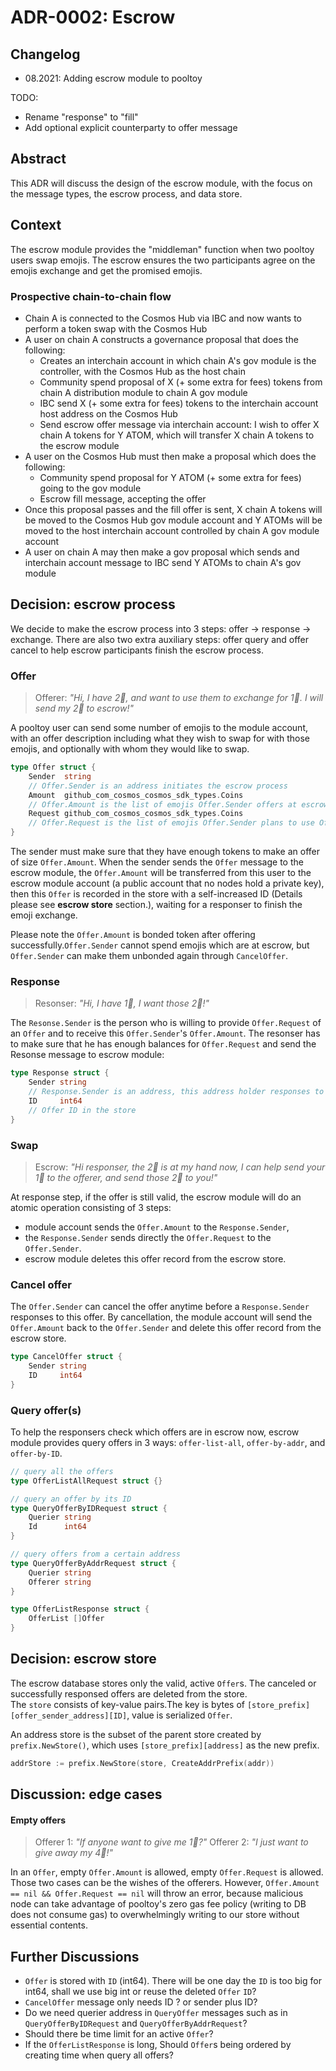 # ADR-0002: Escrow

## Changelog

- 08.2021: Adding escrow module to pooltoy

TODO:
- Rename "response" to "fill"
- Add optional explicit counterparty to offer message

## Abstract

 This ADR will discuss the design of the escrow module, with the focus on the message types, the escrow process, and data store.


## Context

The escrow module provides the "middleman" function when two pooltoy users swap emojis.
The escrow ensures the two participants agree on the emojis exchange and get the promised emojis.

### Prospective chain-to-chain flow

- Chain A is connected to the Cosmos Hub via IBC and now wants to perform a token swap with the Cosmos Hub
- A user on chain A constructs a governance proposal that does the following:
  - Creates an interchain account in which chain A's gov module is the controller, with the Cosmos Hub as the host chain
  - Community spend proposal of X (+ some extra for fees) tokens from chain A distribution module to chain A gov module
  - IBC send X (+ some extra for fees) tokens to the interchain account host address on the Cosmos Hub
  - Send escrow offer message via interchain account: I wish to offer X chain A tokens for Y ATOM, which will transfer X chain A tokens to the escrow module
- A user on the Cosmos Hub must then make a proposal which does the following:
  - Community spend proposal for Y ATOM (+ some extra for fees) going to the gov module
  - Escrow fill message, accepting the offer
- Once this proposal passes and the fill offer is sent, X chain A tokens will be moved to the Cosmos Hub gov module account and Y ATOMs will be moved to the host interchain account controlled by chain A gov module account
- A user on chain A may then make a gov proposal which sends and interchain account message to IBC send Y ATOMs to chain A's gov module


## Decision: escrow process

We decide to make the escrow process into 3 steps: offer &#8594; response &#8594; exchange. There are also two extra auxiliary
steps: offer query and offer cancel to help escrow participants finish the escrow process.  
 
### Offer

> Offerer: *"Hi, I have 2🍎, and want to use them to exchange for 1🍕. I will send my 2🍎 to escrow!"*

A pooltoy user can send some number of emojis to the module account, with an offer description including what they wish to swap for with those emojis, and optionally with whom they would like to swap.


```go
type Offer struct {
	Sender  string  
	// Offer.Sender is an address initiates the escrow process
	Amount  github_com_cosmos_cosmos_sdk_types.Coins 
	// Offer.Amount is the list of emojis Offer.Sender offers at escrow.
	Request github_com_cosmos_cosmos_sdk_types.Coins 
	// Offer.Request is the list of emojis Offer.Sender plans to use Offer.Amount to exchange for.
}

```
The sender must make sure that they have enough tokens to make an offer of size `Offer.Amount`.
When the sender sends the `Offer` message to the escrow module, the `Offer.Amount` will be transferred from this user to the escrow module account (a public account that no nodes hold a private key), then this `Offer` is recorded in the store with a self-increased ID (Details please see **escrow store** section.), waiting for a responser to finish the emoji exchange.

Please note the `Offer.Amount` is bonded token after offering successfully.`Offer.Sender` cannot spend emojis which are at escrow, but `Offer.Sender` can make them unbonded again through `CancelOffer`.


### Response

> Resonser: *"Hi, I have 1🍕, I want those 2🍎!"*

The `Resonse.Sender` is the person who is willing to provide `Offer.Request` of an `Offer` and to receive this `Offer.Sender`'s `Offer.Amount`.
The resonser has to make sure that he has enough balances for `Offer.Request` and send the Resonse message to escrow module:
```go
type Response struct {
	Sender string
	// Response.Sender is an address, this address holder responses to the Offer with ID = Response.ID
	ID     int64
	// Offer ID in the store
}
```


### Swap

> Escrow: *"Hi responser, the 2🍎 is at my hand now, I can help send your 1🍕 to the offerer, and send those 2🍎 to you!"*

At response step, if the offer is still valid, the escrow module will do an atomic operation consisting of 3 steps:
- module account sends the `Offer.Amount` to the `Response.Sender`,
- the `Response.Sender` sends directly the `Offer.Request` to the `Offer.Sender`.
- escrow module deletes this offer record from the escrow store.


### Cancel offer

The `Offer.Sender` can cancel the offer anytime before a  `Response.Sender` responses to this offer. By cancellation, the module account will send the `Offer.Amount` back to the `Offer.Sender` and delete this offer record from the escrow store. 
```go
type CancelOffer struct {
	Sender string
	ID     int64
}
```


### Query offer(s)

To help the responsers check which offers are in escrow now, escrow module provides query offers in 3 ways: `offer-list-all`, `offer-by-addr`, and `offer-by-ID`.

```go
// query all the offers
type OfferListAllRequest struct {}

// query an offer by its ID
type QueryOfferByIDRequest struct {
	Querier string 
	Id      int64  
}

// query offers from a certain address
type QueryOfferByAddrRequest struct {
    Querier string 
    Offerer string
}

type OfferListResponse struct {
    OfferList []Offer
}
```


## Decision: escrow store

The escrow database stores only the valid, active `Offer`s. The canceled or successfully responsed offers are deleted from the store.  
The `store` consists of key-value pairs.The key is bytes of `[store_prefix][offer_sender_address][ID]`, value is serialized `Offer`.

An address store is the subset of the parent store created by `prefix.NewStore()`, which uses `[store_prefix][address]` as the new prefix.
```go
addrStore := prefix.NewStore(store, CreateAddrPrefix(addr))
```


## Discussion: edge cases

#### Empty offers

> Offerer 1: *"If anyone want to give me 1🍕?"*
> Offerer 2: *"I just want to give away my 4🌲!"*

In an `Offer`, empty `Offer.Amount` is allowed, empty `Offer.Request` is allowed. Those two cases can be the wishes of the offerers. However,  `Offer.Amount == nil && Offer.Request == nil` will throw an error, because malicious node can take advantage of pooltoy's zero gas fee policy (writing to DB does not consume gas) to overwhelmingly writing to our store without essential contents.


## Further Discussions

- `Offer` is stored with `ID` (int64). There will be one day the `ID` is too big for int64, shall we use big int or reuse the deleted `Offer` `ID`?
- `CancelOffer` message only needs ID ? or sender plus ID?
- Do we need querier address in `QueryOffer` messages such as in `QueryOfferByIDRequest` and `QueryOfferByAddrRequest`?
- Should there be time limit for an active `Offer`?
- If the `OfferListResponse` is long, Should `Offer`s being ordered by creating time when query all offers?


